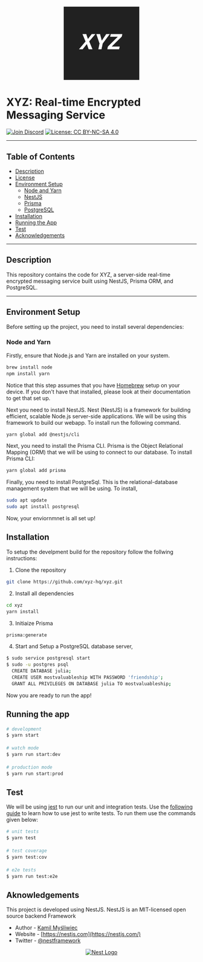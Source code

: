 <p align="center">
  <img src="./xyz_logo.png" width="200" alt="XYZ Logo">
</p>

# XYZ: Real-time Encrypted Messaging Service

[![Join Discord](https://img.shields.io/badge/Discord-Join%20Server-blue?style=for-the-badge&logo=discord)](https://discord.gg/gt8VTZfn6h)
[![License: CC BY-NC-SA 4.0](https://img.shields.io/badge/License-CC%20BY--NC--SA%204.0-lightgrey.svg?style=for-the-badge)](https://creativecommons.org/licenses/by-nc-sa/4.0/)

---

## Table of Contents

- [Description](#description)
- [License](#license)
- [Environment Setup](#environment-setup)
  - [Node and Yarn](#node-and-yarn)
  - [NestJS](#nestjs)
  - [Prisma](#prisma)
  - [PostgreSQL](#postgresql)
- [Installation](#installation)
- [Running the App](#running-the-app)
- [Test](#test)
- [Acknowledgements](#acknowledgements)

---

## Description

This repository contains the code for XYZ, a server-side real-time encrypted messaging service built using NestJS, Prisma ORM, and PostgreSQL.

---

## Environment Setup

Before setting up the project, you need to install several dependencies:

### Node and Yarn

Firstly, ensure that Node.js and Yarn are installed on your system.

```bash
brew install node
npm install yarn
```

Notice that this step assumes that you have [Homebrew](linktohonebrew) setup on your device. If you don't have that installed, please look at their documentation to get that set up. 

Next you need to install NestJS. Nest (NestJS) is a framework for building efficient, scalable Node.js server-side applications. We will be using this framework to build our webapp. To install run the following command.

```bash
yarn global add @nestjs/cli
```

Next, you need to install the Prisma CLI. Prisma is the Object Relational Mapping (ORM) that we will be using to connect to our database. To install Prisma CLI:

```bash
yarn global add prisma
```
Finally, you need to install PostgreSql. This is the relational-database management system that we will be using. To install,

```bash
sudo apt update
sudo apt install postgresql
```
Now, your enviornmnet is all set up!

## Installation

To setup the develpment build for the repository follow the follwing instructions:
1. Clone the repository
```bash 
git clone https://github.com/xyz-hq/xyz.git
```
2. Install all dependencies
```bash
cd xyz
yarn install
```

3. Initiaize Prisma
```bash
prisma:generate
```

4. Start and Setup a PostgreSQL database server, 

```bash
$ sudo service postgresql start
$ sudo -u postgres psql
  CREATE DATABASE julia;
  CREATE USER mostvaluableship WITH PASSWORD 'friendship';
  GRANT ALL PRIVILEGES ON DATABASE julia TO mostvaluableship;
```

Now you are ready to run the app!

## Running the app

```bash
# development
$ yarn start

# watch mode
$ yarn run start:dev

# production mode
$ yarn run start:prod
```

## Test

We will be using [jest](linktojest) to run our unit and integration tests. Use the [following guide](linktoguide) to learn how to use jest to write tests. To run them use the commands given below:

```bash
# unit tests
$ yarn test

# test coverage
$ yarn test:cov

# e2e tests
$ yarn run test:e2e

```

## Aknowledgements

This project is developed using NestJS. NestJS is an MIT-licensed open source backend Framework

- Author - [Kamil Myśliwiec](https://kamilmysliwiec.com)
- Website - [https://nestjs.com](https://nestjs.com/)
- Twitter - [@nestframework](https://twitter.com/nestframework)

<p align="center">
<a href="http://nestjs.com/" target="blank"><img src="https://nestjs.com/img/logo-small.svg" width="200" alt="Nest Logo" /></a>
</p>
